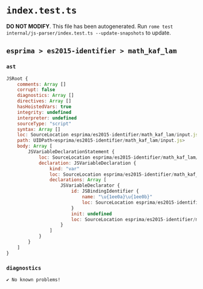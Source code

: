 # `index.test.ts`

**DO NOT MODIFY**. This file has been autogenerated. Run `rome test internal/js-parser/index.test.ts --update-snapshots` to update.

## `esprima > es2015-identifier > math_kaf_lam`

### `ast`

```javascript
JSRoot {
	comments: Array []
	corrupt: false
	diagnostics: Array []
	directives: Array []
	hasHoistedVars: true
	integrity: undefined
	interpreter: undefined
	sourceType: "script"
	syntax: Array []
	loc: SourceLocation esprima/es2015-identifier/math_kaf_lam/input.js 1:0-2:0
	path: UIDPath<esprima/es2015-identifier/math_kaf_lam/input.js>
	body: Array [
		JSVariableDeclarationStatement {
			loc: SourceLocation esprima/es2015-identifier/math_kaf_lam/input.js 1:0-1:8
			declaration: JSVariableDeclaration {
				kind: "var"
				loc: SourceLocation esprima/es2015-identifier/math_kaf_lam/input.js 1:0-1:8
				declarations: Array [
					JSVariableDeclarator {
						id: JSBindingIdentifier {
							name: "\u{1ee0a}\u{1ee0b}"
							loc: SourceLocation esprima/es2015-identifier/math_kaf_lam/input.js 1:4-1:8 (\u{1ee0a}\u{1ee0b})
						}
						init: undefined
						loc: SourceLocation esprima/es2015-identifier/math_kaf_lam/input.js 1:4-1:8
					}
				]
			}
		}
	]
}
```

### `diagnostics`

```
✔ No known problems!

```
